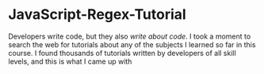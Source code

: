 # JavaScript-Regex-Tutorial
Developers write code, but they also *write about code*. I took a moment to search the web for tutorials about any of the subjects I learned so far in this course. I found thousands of tutorials written by developers of all skill levels, and this is what I came up with

